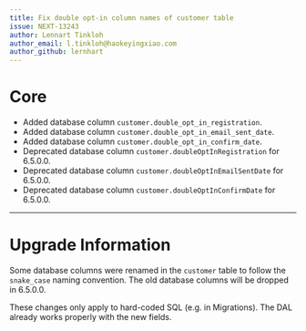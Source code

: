 ```yaml
---
title: Fix double opt-in column names of customer table
issue: NEXT-13243
author: Lennart Tinkloh
author_email: l.tinkloh@haokeyingxiao.com 
author_github: lernhart
---
```

# Core
* Added database column `customer.double_opt_in_registration`.
* Added database column `customer.double_opt_in_email_sent_date`.
* Added database column `customer.double_opt_in_confirm_date`.
* Deprecated database column `customer.doubleOptInRegistration` for 6.5.0.0.
* Deprecated database column `customer.doubleOptInEmailSentDate` for 6.5.0.0.
* Deprecated database column `customer.doubleOptInConfirmDate` for 6.5.0.0.
___
# Upgrade Information
Some database columns were renamed in the `customer` table to follow the `snake_case` naming convention.
The old database columns will be dropped in 6.5.0.0.

These changes only apply to hard-coded SQL (e.g. in Migrations). 
The DAL already works properly with the new fields.
